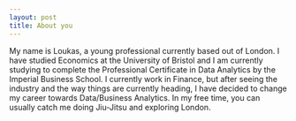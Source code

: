 ```yaml
---
layout: post
title: About you
---
```


My name is Loukas, a young professional currently based out of London. I have studied Economics at the University of Bristol and I am currently studying to complete the Professional Certificate in Data Analytics by the Imperial Business School. I currently work in Finance, but after seeing the industry and the way things are currently heading, I have decided to change my career towards Data/Business Analytics. In my free time, you can usually catch me doing Jiu-Jitsu and exploring London.
